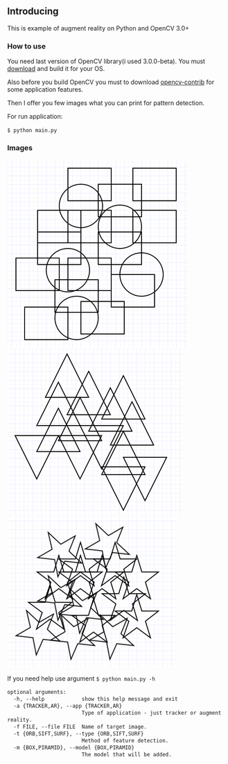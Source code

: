 ## Introducing

This is example of augment reality on Python and OpenCV 3.0+

### How to use

You need last version of OpenCV library(i used 3.0.0-beta). You must [download](http://opencv.org/downloads.html) and build it for your OS. 

Also before you build OpenCV you must to download [opencv-contrib](https://github.com/Itseez/opencv_contrib) for some application features.

Then I offer you few images what you can print for pattern detection.

For run application:

`$ python main.py`

### Images

![image1](target_1.png)
![image1](target_2.png)
![image1](target_3.png)


If you need help use argument `$ python main.py -h`

```
optional arguments:
  -h, --help            show this help message and exit
  -a {TRACKER,AR}, --app {TRACKER,AR}
                        Type of application - just tracker or augment reality.
  -f FILE, --file FILE  Name of target image.
  -t {ORB,SIFT,SURF}, --type {ORB,SIFT,SURF}
                        Method of feature detection.
  -m {BOX,PIRAMID}, --model {BOX,PIRAMID}
                        The model that will be added.
```